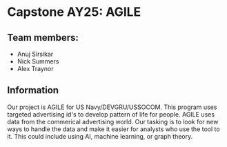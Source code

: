 # Capstone AY25: AGILE

## Team members:
 - Anuj Sirsikar
 - Nick Summers
 - Alex Traynor

## Information
Our project is AGILE for US Navy/DEVGRU/USSOCOM. This program uses targeted advertising id's to develop pattern of life for people. AGILE uses data from the commerical advertising world. Our tasking is to look for new ways to handle the data and make it easier for analysts who use the tool to it. This could include using AI, machine learning, or graph theory.
